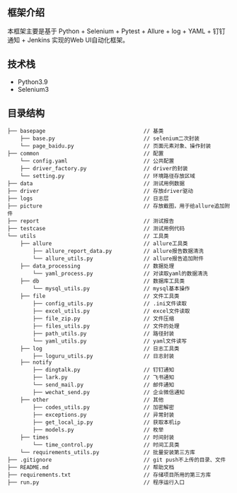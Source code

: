 ## 框架介绍

本框架主要是基于 Python + Selenium + Pytest + Allure + log + YAML + 钉钉通知 + Jenkins 实现的Web UI自动化框架。


## 技术栈
* Python3.9
* Selenium3

## 目录结构

    ├── basepage                               // 基类
        ├── base.py                            // selenium二次封装
        └── page_baidu.py                      // 页面元素对象、操作封装
    ├── common                                 // 配置
        └── config.yaml                        // 公共配置
        ├── driver_factory.py                  // driver的封装
        └── setting.py                         // 环境路径存放区域
    ├── data                                   // 测试用例数据
    ├── driver                                 // 存放driver驱动
    ├── logs                                   // 日志层
    ├── picture                                // 存放截图，用于给allure追加附件
    ├── report                                 // 测试报告
    ├── testcase                               // 测试用例代码
    └── utils                                  // 工具类
        ├── allure                             // allure工具类
            ├── allure_report_data.py          // allure报告数据清洗
            └── allure_utils.py                // allure报告追加附件
        ├── data_processing                    // 数据处理
            └── yaml_process.py                // 对读取yaml的数据清洗
        ├── db                                 // 数据库工具类
            └── mysql_utils.py                 // mysql基本操作
        ├── file                               // 文件工具类
            ├── config_utils.py                // .ini文件读取
            ├── excel_utils.py                 // excel文件读取
            ├── file_zip.py                    // 文件压缩
            ├── files_utils.py                 // 文件的处理
            ├── path_utils.py                  // 路径封装
            └── yaml_utils.py                  // yaml文件读写
        ├── log                                // 日志工具类
            ├── loguru_utils.py                // 日志封装
        ├── notify
            ├── dingtalk.py                    // 钉钉通知
            ├── lark.py                        // 飞书通知
            └── send_mail.py                   // 邮件通知
            ├── wechat_send.py                 // 企业微信通知
        ├── other                              // 其他
            ├── codes_utils.py                 // 加密解密
            ├── exceptions.py                  // 异常封装
            ├── get_local_ip.py                // 获取本机ip
            ├── models.py                      // 枚举
        ├── times                              // 时间封装
            └── time_control.py                // 时间工具类
        └── requirements_utils.py              // 批量安装第三方库
    ├── .gitignore                             // git push不上传的目录、文件
    ├── README.md                              // 帮助文档
    ├── requirements.txt                       // 存储项目所用的第三方库
    ├── run.py                                 // 程序运行入口